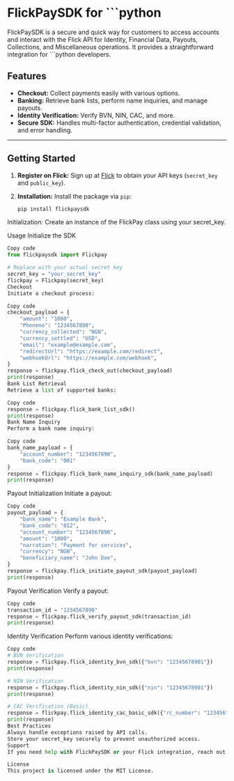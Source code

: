 # FlickPaySDK for ```python

FlickPaySDK is a secure and quick way for customers to access accounts and interact with the Flick API for Identity, Financial Data, Payouts, Collections, and Miscellaneous operations. It provides a straightforward integration for ```python developers.

## Features
- **Checkout:** Collect payments easily with various options.
- **Banking:** Retrieve bank lists, perform name inquiries, and manage payouts.
- **Identity Verification:** Verify BVN, NIN, CAC, and more.
- **Secure SDK:** Handles multi-factor authentication, credential validation, and error handling.

---

## Getting Started

1. **Register on Flick:**
   Sign up at [Flick](https://login.merchant.getflick.co/getstarted) to obtain your API keys (`secret_key` and `public_key`).

2. **Installation:**
   Install the package via `pip`:

   ```bash
   pip install flickpaysdk

Initialization: Create an instance of the FlickPay class using your secret_key.

Usage
Initialize the SDK
```python
Copy code
from flickpaysdk import Flickpay

# Replace with your actual secret key
secret_key = "your_secret_key"
flickpay = Flickpay(secret_key)
Checkout
Initiate a checkout process:
```
```python
Copy code
checkout_payload = {
    "amount": "1000",
    "Phoneno": "1234567890",
    "currency_collected": "NGN",
    "currency_settled": "USD",
    "email": "example@example.com",
    "redirectUrl": "https://example.com/redirect",
    "webhookUrl": "https://example.com/webhook",
}
response = flickpay.flick_check_out(checkout_payload)
print(response)
Bank List Retrieval
Retrieve a list of supported banks:
```
```python
Copy code
response = flickpay.flick_bank_list_sdk()
print(response)
Bank Name Inquiry
Perform a bank name inquiry:
```
```python
Copy code
bank_name_payload = {
    "account_number": "1234567890",
    "bank_code": "001"
}
response = flickpay.flick_bank_name_inquiry_sdk(bank_name_payload)
print(response)
```
Payout Initialization
Initiate a payout:

```python
Copy code
payout_payload = {
    "bank_name": "Example Bank",
    "bank_code": "012",
    "account_number": "1234567890",
    "amount": "1000",
    "narration": "Payment for services",
    "currency": "NGN",
    "beneficiary_name": "John Doe",
}
response = flickpay.flick_initiate_payout_sdk(payout_payload)
print(response)
```
Payout Verification
Verify a payout:

```python
Copy code
transaction_id = "1234567890"
response = flickpay.flick_verify_payout_sdk(transaction_id)
print(response)
```
Identity Verification
Perform various identity verifications:

```python
Copy code
# BVN Verification
response = flickpay.flick_identity_bvn_sdk({"bvn": "12345678901"})
print(response)

# NIN Verification
response = flickpay.flick_identity_nin_sdk({"nin": "12345678901"})
print(response)

# CAC Verification (Basic)
response = flickpay.flick_identity_cac_basic_sdk({"rc_number": "123456"})
print(response)
Best Practices
Always handle exceptions raised by API calls.
Store your secret_key securely to prevent unauthorized access.
Support
If you need help with FlickPaySDK or your Flick integration, reach out to support@getflick.app or join our Slack channel.

License
This project is licensed under the MIT License.